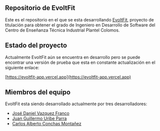 ## Repositorio de EvoltFit

Este es el repositorio en el que se esta desarrollando [EvoltFit](https://evoltfit-app.vercel.app), proyecto de titulación para obtener el grado de Ingeniero en Desarrollo de Software del Centro de Enseñanza Técnica Industrial Plantel Colomos.

## Estado del proyecto

Actualmente EvoltFit aún se encuentra en desarrollo pero se puede encontrar una versión de prueba que esta en constante actualización en el siguiente enlace:

[https://evoltfit-app.vercel.app](https://evoltfit-app.vercel.app)

## Miembros del equipo

EvoltFit esta siendo desarrollado actualmente por tres desarrolladores:

- [José Daniel Vazquez Franco](https://github.com/JDaniVF)
- [Juan Guillermo Uribe Parra](https://github.com/juan-uribe-p) 
- [Carlos Alberto Conchas Montañez](https://github.com/IamSharls)

